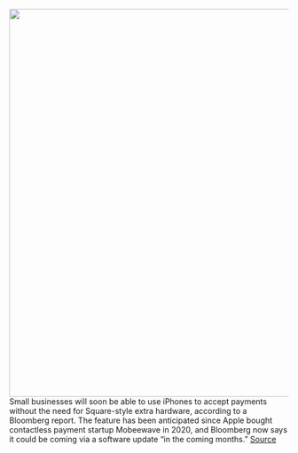 <img src='https://cdn.vox-cdn.com/thumbor/ubFlf0IHVKwLG4Q3ycKcnH2NARo=/0x0:2040x1360/1200x800/filters:focal(857x517:1183x843)/cdn.vox-cdn.com/uploads/chorus_image/image/70437851/vpavic_210916_untitled_0004.0.jpg' width='700px' /><br/>
Small businesses will soon be able to use iPhones to accept payments without the need for Square-style extra hardware, according to a Bloomberg report. The feature has been anticipated since Apple bought contactless payment startup Mobeewave in 2020, and Bloomberg now says it could be coming via a software update “in the coming months.”
<a href='https://www.theverge.com/2022/1/26/22903971/iphone-apple-mobeewave-contactless-payments-ios-update'> Source <a/>